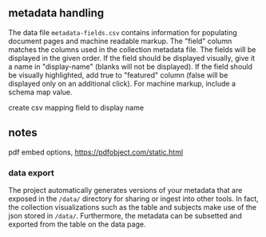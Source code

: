 ## metadata handling

The data file `metadata-fields.csv` contains information for populating document pages and machine readable markup.
The "field" column matches the columns used in the collection metadata file.
The fields will be displayed in the given order.
If the field should be displayed visually, give it a name in "display-name" (blanks will not be displayed).
If the field should be visually highlighted, add true to "featured" column (false will be displayed only on an additional click).
For machine markup, include a schema map value.

create csv mapping field to display name

## notes

pdf embed options, https://pdfobject.com/static.html

### data export

The project automatically generates versions of your metadata that are exposed in the `/data/` directory for sharing or ingest into other tools.
In fact, the collection visualizations such as the table and subjects make use of the json stored in `/data/`.
Furthermore, the metadata can be subsetted and exported from the table on the data page.
